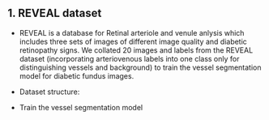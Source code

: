 ## 1. REVEAL dataset
- REVEAL is a database for Retinal arteriole and venule anlysis which includes three sets of images of different image quality and diabetic retinopathy signs. We collated 20 images and labels from the REVEAL dataset (incorporating arteriovenous labels into one class only for distinguishing vessels and background) to train the vessel segmentation model for diabetic fundus images.
- Dataset structure:

- Train the vessel segmentation model
